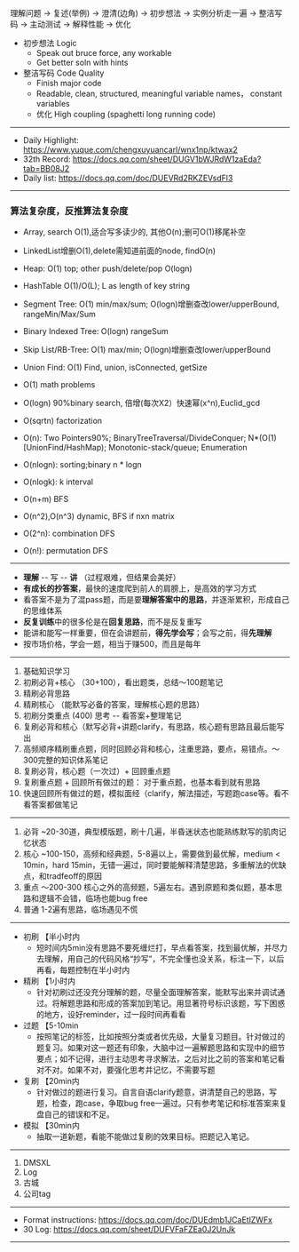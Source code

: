 理解问题 → 复述(举例) → 澄清(边角) → 初步想法 → 实例分析走一遍 → 整洁写码 → 主动测试 → 解释性能 → 优化
-  初步想法 Logic
   - Speak out bruce force, any workable
   - Get better soln with hints
- 整洁写码 Code Quality
  - Finish major code
  - Readable, clean, structured, meaningful variable names， constant variables
  - 优化 High coupling (spaghetti long running code)
---
- Daily Highlight: https://www.yuque.com/chengxuyuancarl/wnx1np/ktwax2
- 32th Record: https://docs.qq.com/sheet/DUGV1bWJRdW1zaEda?tab=BB08J2
- Daily list: https://docs.qq.com/doc/DUEVRd2RKZEVsdFl3
---
### 算法复杂度，反推算法复杂度
- Array, search O(1),适合写多读少的, 其他O(n);删可O(1)移尾补空
- LinkedList增删O(1),delete需知道前面的node, findO(n)
- Heap: O(1) top; other push/delete/pop O(logn)
- HashTable O(1)/O(L); L as length of key string
- Segment Tree: O(1) min/max/sum; O(logn)增删查改lower/upperBound, rangeMin/Max/Sum
- Binary Indexed Tree: O(logn) rangeSum
- Skip List/RB-Tree: O(1) max/min; O(logn)增删查改lower/upperBound
- Union Find: O(1) Find, union, isConnected, getSize

- O(1) math problems
- O(logn) 90%binary search, 倍增(每次X2）快速幂(x^n),Euclid_gcd
- O(sqrtn) factorization
- O(n): Two Pointers90%; BinaryTreeTraversal/DivideConquer; N*(O(1)[UnionFind/HashMap); Monotonic-stack/queue; Enumeration
- O(nlogn): sorting;binary n * logn
- O(nlogk): k interval
- O(n+m) BFS
- O(n^2),O(n^3) dynamic, BFS if nxn matrix
- O(2^n): combination DFS
- O(n!): permutation DFS

---
- **理解** -- 写 -- **讲** （过程艰难，但结果会美好）
- **有成长的抄答案**，最快的速度爬到前人的肩膀上，是高效的学习方式
- 看答案不是为了混pass题，而是要**理解答案中的思路**，并逐渐累积，形成自己的思维体系
- **反复训练**中的很多伦是在**回复思路**，而不是反复重写
- 能讲和能写一样重要，但在会讲题前，**得先学会写**；会写之前，得**先理解**
- 按市场价格，学会一题，相当于赚500，而且是每年
---
1. 基础知识学习
2. 初刷必背+核心 （30+100），看出题类，总结～100题笔记
3. 精刷必背思路
4. 精刷核心 （能默写必备的答案，理解核心题的思路）
5. 初刷分类重点 (400) 思考 -- 看答案+整理笔记
6. 复刷必背和核心（默写必背+讲题clarify，有思路，核心题有思路且最后能写出
7. 高频顺序精刷重点题，同时回顾必背和核心，注重思路，要点，易错点。～300完整的知识体系笔记
8. 复刷必背，核心题（一次过）+ 回顾重点题
9. 复刷重点题 + 回顾所有做过的题： 对于重点题，也基本看到就有思路
10. 快速回顾所有做过的题，模拟面经（clarify，解法描述，写题跑case等。看不看答案都做笔记
---
1. 必背 ~20-30道，典型模版题，刷十几遍，半昏迷状态也能熟练默写的肌肉记忆状态
2. 核心 ~100-150，高频和经典题，5-8遍以上，需要做到最优解，medium < 10min，hard 15min，无错一遍过，同时要能解释清楚思路，多重解法的优缺点，和tradfeoff的原因 
3. 重点 ～200-300 核心之外的高频题，5遍左右。遇到原题和类似题，基本思路和逻辑不会错，临场也能bug free
4. 普通 1-2遍有思路，临场遇见不慌
---
- 初刷 【半小时内
  - 短时间内5min没有思路不要死缠烂打，早点看答案，找到最优解，并尽力去理解，用自己的代码风格“抄写”，不完全懂也没关系，标注一下，以后再看，每题控制在半小时内
- 精刷 【1小时内
  - 针对初刷过还没充分理解的题，尽量全面理解答案，能默写出来并调试通过。将解题思路和形成的答案加到笔记。用显著符号标识该题，写下困惑的地方，设好reminder，过一段时间再看看
- 过题 【5-10min
  - 按照笔记的标签，比如按照分类或者优先级，大量复习题目。针对做过的题复习。如果对这一题还有印象，大脑中过一遍解题思路和实现中的细节要点；如不记得，进行主动思考寻求解法，之后对比之前的答案和笔记看对不对。如果不对，要强化思考并记忆，不需要写题
- 复刷 【20min内
  - 针对做过的题进行复习。自言自语clarify题意，讲清楚自己的思路，写题，检查，跑case，争取bug free一遍过。只有参考笔记和标准答案来复盘自己的错误和不足。
- 模拟 【30min内
  - 抽取一道新题，看能不能做过复刷的效果目标。把题记入笔记。
---
1. DMSXL
2. Log
3. 古城
4. 公司tag
---
- Format instructions: https://docs.qq.com/doc/DUEdmb1JCaEtlZWFx
- 30 Log: https://docs.qq.com/sheet/DUFVFaFZEa0J2UnJk
---
